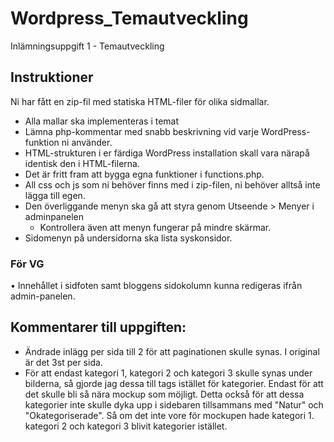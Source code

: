 # Wordpress_Temautveckling
Inlämningsuppgift 1 - Temautveckling

## Instruktioner
Ni har fått en zip-fil med statiska HTML-filer för olika sidmallar.
* Alla mallar ska implementeras i temat
* Lämna php-kommentar med snabb  beskrivning vid varje WordPress-funktion ni använder.  
* HTML-strukturen i er färdiga WordPress installation skall vara närapå identisk den i HTML-filerna.  
* Det är fritt fram att bygga egna funktioner i functions.php.
* All css och js som ni behöver finns med i zip-filen, ni behöver alltså inte lägga till egen.  
* Den överliggande menyn ska gå att styra genom Utseende > Menyer i adminpanelen  
    - Kontrollera även att menyn fungerar på mindre skärmar.  
* Sidomenyn på undersidorna ska lista syskonsidor.

### För VG  
• Innehållet i sidfoten samt bloggens sidokolumn kunna redigeras ifrån admin-panelen.





## Kommentarer till uppgiften:

* Ändrade inlägg per sida till 2 för att paginationen skulle synas. I original är det 3st per sida. 
* För att endast kategori 1, kategori 2 och kategori 3 skulle synas under bilderna, så gjorde jag dessa till tags istället för kategorier. Endast för att det skulle bli så nära mockup som möjligt. Detta också för att dessa kategorier inte skulle dyka upp i sidebaren tillsammans med "Natur" och "Okategoriserade". Så om det inte vore för mockupen hade kategori 1. kategori 2 och kategori 3 blivit kategorier istället. 
